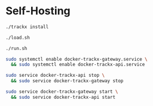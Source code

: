 # Self-Hosting

```sh
./trackx install
```

```sh
./load.sh
```

```sh
./run.sh
```

```sh
sudo systemctl enable docker-trackx-gateway.service \
  && sudo systemctl enable docker-trackx-api.service
```

```sh
sudo service docker-trackx-api stop \
  && sudo service docker-trackx-gateway stop
```

```sh
sudo service docker-trackx-gateway start \
  && sudo service docker-trackx-api start
```
